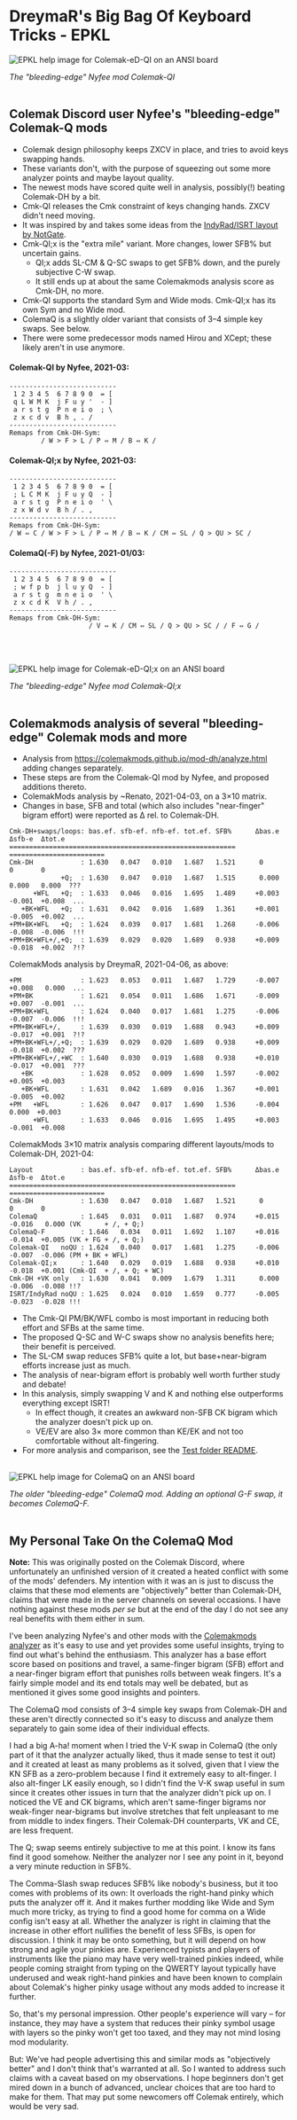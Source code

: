 DreymaR's Big Bag Of Keyboard Tricks - EPKL
===========================================

![EPKL help image for Colemak-eD-QI on an ANSI board](./Colemak-QI_ANS-CAS_EPKL.png)

_The "bleeding-edge" Nyfee mod Colemak-QI_
<br><br>


Colemak Discord user Nyfee's "bleeding-edge" Colemak-Q mods
-----------------------------------------------------------
- Colemak design philosophy keeps ZXCV in place, and tries to avoid keys swapping hands.
- These variants don't, with the purpose of squeezing out some more analyzer points and maybe layout quality.
- The newest mods have scored quite well in analysis, possibly(!) beating Colemak-DH by a bit.
- Cmk-QI releases the Cmk constraint of keys changing hands. ZXCV didn't need moving.
- It was inspired by and takes some ideas from the [IndyRad/ISRT layout by NotGate][NotGte].
- Cmk-QI;x is the "extra mile" variant. More changes, lower SFB% but uncertain gains.
    - QI;x adds SL-CM & Q-SC swaps to get SFB% down, and the purely subjective C-W swap.
    - It still ends up at about the same Colemakmods analysis score as Cmk-DH, no more.
- Cmk-QI supports the standard Sym and Wide mods. Cmk-QI;x has its own Sym and no Wide mod.
- ColemaQ is a slightly older variant that consists of 3–4 simple key swaps. See below.
- There were some predecessor mods named Hirou and XCept; these likely aren't in use anymore.


#### Colemak-QI by Nyfee, 2021-03:
```
---------------------------
 1 2 3 4 5  6 7 8 9 0  = [ 
 q L W M K  j F u y '  - ] 
 a r s t g  P n e i o  ; \ 
 z x c d v  B h , . /      
---------------------------
Remaps from Cmk-DH-Sym:
        / W > F > L / P ⇔ M / B ⇔ K /
```

#### Colemak-QI;x by Nyfee, 2021-03:
```
---------------------------
 1 2 3 4 5  6 7 8 9 0  = [ 
 ; L C M K  j F u y Q  - ] 
 a r s t g  P n e i o  ' \ 
 z x W d v  B h / . ,      
---------------------------
Remaps from Cmk-DH-Sym:
/ W ⇔ C / W > F > L / P ⇔ M / B ⇔ K / CM ⇔ SL / Q > QU > SC /
```

#### ColemaQ(-F) by Nyfee, 2021-01/03:
```
---------------------------
 1 2 3 4 5  6 7 8 9 0  = [ 
 ; w f p b  j l u y Q  - ] 
 a r s t g  m n e i o  ' \ 
 z x c d K  V h / . ,      
---------------------------
Remaps from Cmk-DH-Sym:
                    / V ⇔ K / CM ⇔ SL / Q > QU > SC / / F ⇔ G /
```
<br><br>


![EPKL help image for Colemak-eD-QI;x on an ANSI board](./Colemak-QIx_ANS-CAS_EPKL.png)

_The "bleeding-edge" Nyfee mod Colemak-QI;x_
<br><br>


Colemakmods analysis of several "bleeding-edge" Colemak mods and more
---------------------------------------------------------------------

- Analysis from https://colemakmods.github.io/mod-dh/analyze.html adding changes separately.
- These steps are from the Colemak-QI mod by Nyfee, and proposed additions thereto.
- ColemakMods analysis by ~Renato, 2021-04-03, on a 3×10 matrix.
- Changes in base, SFB and total (which also includes "near-finger" bigram effort) were reported as Δ rel. to Colemak-DH.
  

```
Cmk-DH+swaps/loops: bas.ef. sfb-ef. nfb-ef. tot.ef. SFB%      Δbas.e  Δsfb-e  Δtot.e
=========================================================    ========================
Cmk-DH            : 1.630   0.047   0.010   1.687   1.521      0       0       0
             +Q;  : 1.630   0.047   0.010   1.687   1.515      0.000   0.000   0.000  ???
      +WFL   +Q;  : 1.633   0.046   0.016   1.695   1.489     +0.003  -0.001  +0.008  ...
   +BK+WFL   +Q;  : 1.631   0.042   0.016   1.689   1.361     +0.001  -0.005  +0.002  ...
+PM+BK+WFL   +Q;  : 1.624   0.039   0.017   1.681   1.268     -0.006  -0.008  -0.006  !!!
+PM+BK+WFL+/,+Q;  : 1.639   0.029   0.020   1.689   0.938     +0.009  -0.018  +0.002  ?!?
```

ColemakMods analysis by DreymaR, 2021-04-06, as above:
```
+PM               : 1.623   0.053   0.011   1.687   1.729     -0.007  +0.008   0.000  ...
+PM+BK            : 1.621   0.054   0.011   1.686   1.671     -0.009  +0.007  -0.001  ...
+PM+BK+WFL        : 1.624   0.040   0.017   1.681   1.275     -0.006  -0.007  -0.006  !!!
+PM+BK+WFL+/,     : 1.639   0.030   0.019   1.688   0.943     +0.009  -0.017  +0.001  ?!?
+PM+BK+WFL+/,+Q;  : 1.639   0.029   0.020   1.689   0.938     +0.009  -0.018  +0.002  ???
+PM+BK+WFL+/,+WC  : 1.640   0.030   0.019   1.688   0.938     +0.010  -0.017  +0.001  ???
   +BK            : 1.628   0.052   0.009   1.690   1.597     -0.002  +0.005  +0.003
   +BK+WFL        : 1.631   0.042   1.689   0.016   1.367     +0.001  -0.005  +0.002
+PM   +WFL        : 1.626   0.047   0.017   1.690   1.536     -0.004   0.000  +0.003
      +WFL        : 1.633   0.046   0.016   1.695   1.495     +0.003  -0.001  +0.008
```

ColemakMods 3×10 matrix analysis comparing different layouts/mods to Colemak-DH, 2021-04:
```
Layout            : bas.ef. sfb-ef. nfb-ef. tot.ef. SFB%      Δbas.e  Δsfb-e  Δtot.e
=========================================================    ========================
Cmk-DH            : 1.630   0.047   0.010   1.687   1.521      0       0       0
ColemaQ           : 1.645   0.031   0.011   1.687   0.974     +0.015  -0.016   0.000 (VK      + /, + Q;)
ColemaQ-F         : 1.646   0.034   0.011   1.692   1.107     +0.016  -0.014  +0.005 (VK + FG + /, + Q;)
Colemak-QI   noQU : 1.624   0.040   0.017   1.681   1.275     -0.006  -0.007  -0.006 (PM + BK + WFL)
Colemak-QI;x      : 1.640   0.029   0.019   1.688   0.938     +0.010  -0.018  +0.001 (Cmk-QI  + /, + Q; + WC)
Cmk-DH +VK only   : 1.630   0.041   0.009   1.679   1.311      0.000  -0.006  -0.008 !!?
ISRT/IndyRad noQU : 1.625   0.024   0.010   1.659   0.777     -0.005  -0.023  -0.028 !!!
```
  

- The Cmk-QI PM/BK/WFL combo is most important in reducing both effort and SFBs at the same time.
- The proposed Q-SC and W-C swaps show no analysis benefits here; their benefit is perceived.
- The SL-CM swap reduces SFB% quite a lot, but base+near-bigram efforts increase just as much.
- The analysis of near-bigram effort is probably well worth further study and debate!
- In this analysis, simply swapping V and K and nothing else outperforms everything except ISRT!
    - In effect though, it creates an awkward non-SFB CK bigram which the analyzer doesn't pick up on.
    - VE/EV are also 3× more common than KE/EK and not too comfortable without alt-fingering.
- For more analysis and comparison, see the [Test folder README][TestRM].
<br><br>


![EPKL help image for ColemaQ on an ANSI board](./ColemaQ_ANS-CAS_EPKL.png)

_The older "bleeding-edge" ColemaQ mod. Adding an optional G-F swap, it becomes ColemaQ-F._
<br><br>


My Personal Take On the ColemaQ Mod
-----------------------------------
**Note:** This was originally posted on the Colemak Discord, where unfortunately an unfinished version of it created a heated conflict with some of the mods' defenders. My intention with it was an is just to discuss the claims that these mod elements are "objectively" better than Colemak-DH, claims that were made in the server channels on several occasions. I have nothing against these mods _per se_ but at the end of the day I do not see any real benefits with them either in sum.

I've been analyzing Nyfee's and other mods with the [Colemakmods analyzer][CM-Ana] as it's easy to use and yet provides some useful insights, trying to find out what's behind the enthusiasm. This analyzer has a base effort score based on positions and travel, a same-finger bigram (SFB) effort and a near-finger bigram effort that punishes rolls between weak fingers. It's a fairly simple model and its end totals may well be debated, but as mentioned it gives some good insights and pointers.

The ColemaQ mod consists of 3–4 simple key swaps from Colemak-DH and these aren't directly connected so it's easy to discuss and analyze them separately to gain some idea of their individual effects.

I had a big A-ha! moment when I tried the V-K swap in ColemaQ (the only part of it that the analyzer actually liked, thus it made sense to test it out) and it created at least as many problems as it solved, given that I view the KN SFB as a zero-problem because I find it extremely easy to alt-finger. I also alt-finger LK easily enough, so I didn't find the V-K swap useful in sum since it creates other issues in turn that the analyzer didn't pick up on. I noticed the VE and CK bigrams, which aren't same-finger bigrams nor weak-finger near-bigrams but involve stretches that felt unpleasant to me from middle to index fingers. Their Colemak-DH counterparts, VK and CE, are less frequent.

The Q; swap seems entirely subjective to me at this point. I know its fans find it good somehow. Neither the analyzer nor I see any point in it, beyond a very minute reduction in SFB%.

The Comma-Slash swap reduces SFB% like nobody's business, but it too comes with problems of its own: It overloads the right-hand pinky which puts the analyzer off it. And it makes further modding like Wide and Sym much more tricky, as trying to find a good home for comma on a Wide config isn't easy at all. Whether the analyzer is right in claiming that the increase in other effort nullifies the benefit of less SFBs, is open for discussion. I think it may be onto something, but it will depend on how strong and agile your pinkies are. Experienced typists and players of instruments like the piano may have very well-trained pinkies indeed, while people coming straight from typing on the QWERTY layout typically have underused and weak right-hand pinkies and have been known to complain about Colemak's higher pinky usage without any mods added to increase it further.

So, that's my personal impression. Other people's experience will vary – for instance, they may have a system that reduces their pinky symbol usage with layers so the pinky won't get too taxed, and they may not mind losing mod modularity.

But: We've had people advertising this and similar mods as "objectively better" and I don't think that's warranted at all. So I wanted to address such claims with a caveat based on my observations. I hope beginners don't get mired down in a bunch of advanced, unclear choices that are too hard to make for them. That may put some newcomers off Colemak entirely, which would be very sad.
  

[CM-Ana]: http://colemakmods.github.io/mod-dh/analyze.html (Colemakmods Layout Analysis Tool)
[NotGte]: https://notgate.github.io/layout/ (NotGate's layout page, home of the ISRT layout)
[TestRM]: ../README.md (EPKL _Test folder README)

